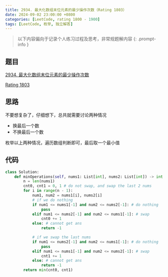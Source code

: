 ```yaml
---
title: 2934. 最大化数组末位元素的最少操作次数（Rating 1803）
date: 2024-09-02 23:00:00 +0800
categories: [LeetCode, rating 1800 - 1900]
tags: [LeetCode, 枚举, 独立解答]
---
```


> 以下内容偏向于记录个人练习过程及思考，非常规题解内容
{: .prompt-info }

## 题目

[2934. 最大化数组末位元素的最少操作次数](https://leetcode.cn/problems/minimum-operations-to-maximize-last-elements-in-arrays)

[Rating 1803](https://zerotrac.github.io/leetcode_problem_rating/#/)

## 思路

不要想复杂了，仔细想下，总共就需要讨论两种情况

- 换最后一个数
- 不换最后一个数

枚举以上两种情况，遍历数组判断即可，最后取一个最小值


## 代码

```python
class Solution:
    def minOperations(self, nums1: List[int], nums2: List[int]) -> int:
        n = len(nums1)
        cnt0, cnt1 = 0, 1 # do not swap, and swap the last 2 nums
        for i in range(n - 1):
            num1, num2 = nums1[i], nums2[i]
            # if we do nothing
            if num1 <= nums1[-1] and num2 <= nums2[-1]: # do nothing
                pass
            elif num1 <= nums2[-1] and num2 <= nums1[-1]: # swap
                cnt0 += 1
            else: # cannot get ans
                return -1

            # if we swap the last nums
            if num1 <= nums2[-1] and num2 <= nums1[-1]: # do nothing
                pass
            elif num1 <= nums1[-1] and num2 <= nums2[-1]: # swap
                cnt1 += 1
            else: # cannot get ans
                return -1
        return min(cnt0, cnt1)
```